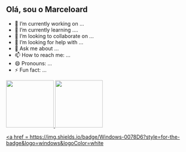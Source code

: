 ## Olá, sou o Marceloard


- 🔭 I’m currently working on ...
- 🌱 I’m currently learning ....
- 👯 I’m looking to collaborate on ...
- 🤔 I’m looking for help with ...
- 💬 Ask me about ...
- 📫 How to reach me: ...
- 😄 Pronouns: ...
- ⚡ Fun fact: ...

 <div>
  <a href="https://github.com/marceloard">
  <img height="130em" src="https://github-readme-stats.vercel.app/api?username=marceloard&show_icons=true&theme=gold&include_all_commits=true&count_private=true"/>
  <img height="130em" src="https://github-readme-stats.vercel.app/api/top-langs/?username=marceloard&layout=compact&langs_count=7&theme=gold"/>
</div>

   <a href =
  	https://img.shields.io/badge/Windows-0078D6?style=for-the-badge&logo=windows&logoColor=white
  ></a> 

